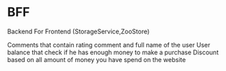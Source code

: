 # BFF
Backend For Frontend (StorageService,ZooStore)

Comments that contain rating comment and full name of the user
User balance that check if he has enough money to make a purchase
Discount based on all amount of money you have spend on the website
